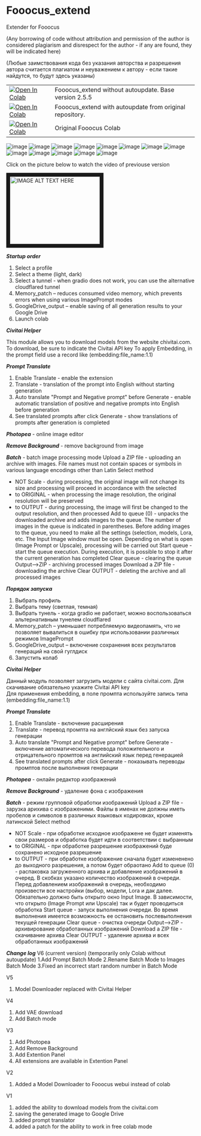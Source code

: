 # Fooocus_extend
Extender for Fooocus

(Any borrowing of code without attribution and permission of the author is considered plagiarism and disrespect for the author - if any are found, they will be indicated here)

(Любые заимствования кода без указания авторства и разрешения автора считается плагиатом и неуважением к автору - если такие найдутся, то будут здесь указаны)
<table>
  <tr>
    <td><a href="https://colab.research.google.com/github/shaitanzx/Fooocus_extend/blob/main/Fooocus_extend_wo_update.ipynb" rel="nofollow"><img src="https://colab.research.google.com/assets/colab-badge.svg" alt="Open In Colab" data-canonical-src="https://colab.research.google.com/assets/colab-badge.svg"></a></td><td>Fooocus_extend without autoupdate. Base version 2.5.5</td>
  </tr>
  <tr>
    <td><a href="https://colab.research.google.com/github/shaitanzx/Fooocus_extend/blob/main/Fooocus_extend.ipynb" rel="nofollow"><img src="https://colab.research.google.com/assets/colab-badge.svg" alt="Open In Colab" data-canonical-src="https://colab.research.google.com/assets/colab-badge.svg"></a></td><td>Fooocus_extend with autoupdate from original repository.</td>
  </tr>
  <tr>
    <td><a href="https://colab.research.google.com/github/lllyasviel/Fooocus/blob/main/fooocus_colab.ipynb" rel="nofollow"><img src="https://colab.research.google.com/assets/colab-badge.svg" alt="Open In Colab" data-canonical-src="https://colab.research.google.com/assets/colab-badge.svg"></a></td><td>Original Fooocus Colab</td>
  </tr>
</table>

![image](https://github.com/user-attachments/assets/468487b8-8d4e-454c-ba92-1c9e5b60feb7)
![image](https://github.com/user-attachments/assets/88d51e58-49c3-4b46-9455-39de97c67f16)
![image](https://github.com/user-attachments/assets/05d3e317-3a05-434d-bb9d-9e017e6110bb)
![image](https://github.com/user-attachments/assets/e8ef96a2-5dc3-496f-8940-6fe531b80697)
![image](https://github.com/user-attachments/assets/28704aa3-7a95-4ad5-b6d6-ff044ff103dc)
![image](https://github.com/user-attachments/assets/6ff1277f-f0ae-4917-9773-505912351a3e)
![image](https://github.com/user-attachments/assets/257d2944-c5ef-40ca-b330-4f370c54bddc)
![image](https://github.com/user-attachments/assets/d4ab118e-06b8-4b3c-be70-83a7501b36ee)
![image](https://github.com/user-attachments/assets/e0138862-9ebb-4a84-8b46-96593e8e108c)
![image](https://github.com/user-attachments/assets/15750c0d-4597-468d-ba7b-3812d608d087)
![image](https://github.com/user-attachments/assets/f3e2e442-3c31-4038-ad75-103e5dc880b8)
![image](https://github.com/user-attachments/assets/749eabcb-2ef6-4809-8177-cdd6a690b36a)
![image](https://github.com/user-attachments/assets/afd366ed-827f-4004-a031-dde28dae99a5)


Сlick on the picture below to watch the video of previouse version


<a href="http://www.youtube.com/watch?feature=player_embedded&v=VuXzHu4PLsk
" target="_blank"><img src="http://img.youtube.com/vi/VuXzHu4PLsk/0.jpg" 
alt="IMAGE ALT TEXT HERE" width="240" height="180" border="10" /></a>

***Startup order***
1. Select a profile
2. Select a theme (light, dark)
3. Select a tunnel - when gradio does not work, you can use the alternative cloudflared tunnel
4. Memory_patch – reduces consumed video memory, which prevents errors when using various ImagePrompt modes
5. GoogleDrive_output – enable saving of all generation results to your Google Drive
6. Launch colab

***Civitai Helper***

This module allows you to download models from the website chivitai.com. To download, be sure to indicate the Civitai API key
To apply Embedding, in the prompt field use a record like (embedding:file_name:1.1)

***Prompt Translate***
1. Enable Translate - enable the extension
2. Translate - translation of the prompt into English without starting generation
3. Auto translate "Prompt and Negative prompt" before Generate - enable automatic translation of positive and negative prompts into English before generation
4. See translated prompts after click Generate - show translations of prompts after generation is completed

***Photopea*** - online image editor

***Remove Background*** - remove background from image

***Batch*** - batch image processing mode
Upload a ZIP file - uploading an archive with images. File names must not contain spaces or symbols in various language encodings other than Latin
Select method
- NOT Scale - during processing, the original image will not change its size and processing will proceed in accordance with the selected
- to ORIGINAL - when processing the image resolution, the original resolution will be preserved
- to OUTPUT - during processing, the image will first be changed to the output resolution, and then processed
Add to queue (0) - unpacks the downloaded archive and adds images to the queue. The number of images in the queue is indicated in parentheses. Before adding images to the queue, you need to make all the settings (selection, models, Lora, etc. The Input Image window must be open. Depending on what is open (Image Prompt or Upscale), processing will be carried out
Start queue - start the queue execution. During execution, it is possible to stop it after the current generation has completed
Clear queue - clearing the queue
Output-->ZIP - archiving processed images
Download a ZIP file - downloading the archive
Clear OUTPUT - deleting the archive and all processed images

***Порядок запуска***
1.	Выбрать профиль
2.	Выбрать тему (светлая, темная)
3.	Выбрать тунель - когда gradio не работает, можно воспользоваться альтернативным тунелем cloudflared
4.	Memory_patch – уменьшает потребляемую видеопамять, что не позволяет вывалиться в ошибку при использовании различных режимов ImagePrompt
5.	GoogleDrive_output – включение сохранения всех результатов генераций на свой гуглдиск
6.	Запустить колаб

***Civitai Helper***

Данный модуль позволяет загрузить модели с сайта civitai.com. Для скачивание обязательно укажите Civitai API key  
Для применения embedding, в поле промпта используйте запись типа (embedding:file_name:1.1)

***Prompt Translate***
1. Enable Translate - включение расширения
2. Translate - перевод промпта на англйский язык без запуска генерации
3. Auto translate "Prompt and Negative prompt" before Generate - включение автоматического перевода положительного и отрицательного промптов на английский язык перед генерацией
4. See translated prompts after click Generate - показывать переводы промптов после выполнения генерации

***Photopea*** - онлайн редактор изображений

***Remove Background*** - удаление фона с изображения

***Batch*** - режим групповой обработки изображений
Upload a ZIP file - зарузка арихива с изображеними. Файлы в именах не должны иметь пробелов и символов в различных языковых кодировках, кроме латинской
Select method
- NOT Scale - при обработке исходное изображене не будет изменять свои размеров и обработка будет идти в соответствии с выбранным 
- to ORIGINAL - при обработке разрешение изображений буде сохранено исходное разрешение
- to OUTPUT - при обработке изображение сначала будет измененено до выходного разрешения, а потом будет обраотано
Add to queue (0) - распаковка загруженного архива и добавление изображений в очеред. В скобках указано количество изображений в очереди. Перед добавлением изображений в очередь, необходимо произвести все настройки (выбор, модели, Lora и дак далее. Обязательно должно быть открыто окно Input Image. В зависимости, что открыто (Image Prompt или  Upscale) так и будет проводиться обработка
Start queue - запуск выполнения очереди. Во время выполнения имеется возможность ее остановить послевыполнения текущей генерации
Clear queue - очистка очереди
Output-->ZIP - архивирование обработанных изображений
Download a ZIP file - скачивание архива
Clear OUTPUT - удаление архива и всех обработанных изображений


***Change log***
V6 (current version) (temporarily only Colab without autoupdate)
1.Add Prompt Batch Mode
2.Rename Batch Mode to Images Batch Mode
3.Fixed an incorrect start random number in Batch Mode

V5
1. Model Downloader replaced with Civitai Helper

V4
1. Add VAE download
2. Add Batch mode

V3
1. Add Photopea
2. Add Remove Background
3. Add Extention Panel
4. All extensions are available in Extention Panel

V2
1. Added a Model Downloader to Fooocus webui instead of colab

V1
1. added the ability to download models from the civitai.com
2. saving the generated image to Google Drive
3. added prompt translator
4. added a patch for the ability to work in free colab mode 
